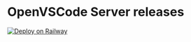 # OpenVSCode Server releases

[![Deploy on Railway](https://railway.app/button.svg)](https://railway.app/new/template?template=https%3A%2F%2Fgithub.com%2Fkirbyworth%2Fdeploy-code-server&envs=PASSWORD%2CGIT_REPO&PASSWORDDesc=Your+password+to+log+in+to+code-server+with&GIT_REPODesc=A+git+repo+to+clone+and+open+in+code-server+%28ex.+https%3A%2F%2Fgithub.com%2Fkirbyworth%2Fdeploy-code-server.git%29)
